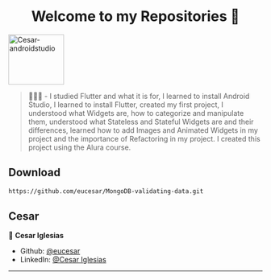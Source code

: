 <h1 align="center">Welcome to my Repositories 🤝</h1>
<p>
  <img align="center" alt="Cesar-androidstudio" height="100" width="110" src="https://cdn.jsdelivr.net/gh/devicons/devicon/icons/androidstudio/androidstudio-original.svg">
</p>

> 🌱👨‍💻 - I studied Flutter and what it is for, I learned to install Android Studio, I learned to install Flutter, created my first project, I understood what Widgets are, how to categorize and manipulate them, understood what Stateless and Stateful Widgets are and their differences, learned how to add Images and Animated Widgets in my project and the importance of Refactoring in my project. I created this project using the Alura course.

## Download

```sh
https://github.com/eucesar/MongoDB-validating-data.git
```

## Cesar

👤 **Cesar Iglesias**

* Github: [@eucesar](https://github.com/eucesar)
* LinkedIn: [@Cesar Iglesias](https://www.linkedin.com/in/cesar-iglesias-tecnologia/)

***
